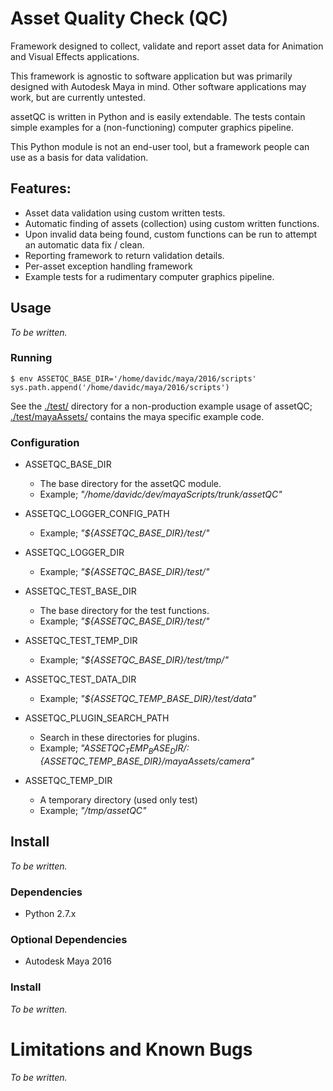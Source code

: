 # Asset Quality Check (QC)

Framework designed to collect, validate and report asset data for Animation and Visual Effects applications.

This framework is agnostic to software application but was primarily designed with Autodesk Maya in mind. Other software applications may work, but are currently untested.

assetQC is written in Python and is easily extendable. The tests contain simple examples for a (non-functioning) computer graphics pipeline.

This Python module is not an end-user tool, but a framework people can use as a basis for data validation.

## Features:

- Asset data validation using custom written tests.
- Automatic finding of assets (collection) using custom written functions.
- Upon invalid data being found, custom functions can be run to attempt an automatic data fix / clean. 
- Reporting framework to return validation details.
- Per-asset exception handling framework
- Example tests for a rudimentary computer graphics pipeline.

## Usage

_To be written._

### Running

`
$ env ASSETQC_BASE_DIR='/home/davidc/maya/2016/scripts'
sys.path.append('/home/davidc/maya/2016/scripts')
`

See the [./test/](https://github.com/david-cattermole/assetQC/tree/master/python/assetQC/test) directory for a non-production example usage of assetQC; [./test/mayaAssets/](https://github.com/david-cattermole/assetQC/tree/master/python/assetQC/test/mayaAssets) contains the maya specific example code.

### Configuration

- ASSETQC_BASE_DIR
  - The base directory for the assetQC module.
  - Example; _"/home/davidc/dev/mayaScripts/trunk/assetQC"_
  
- ASSETQC_LOGGER_CONFIG_PATH
  - Example; _"${ASSETQC_BASE_DIR}/test/"_
  
- ASSETQC_LOGGER_DIR
  - Example; _"${ASSETQC_BASE_DIR}/test/"_
  
- ASSETQC_TEST_BASE_DIR
  - The base directory for the test functions.
  - Example; _"${ASSETQC_BASE_DIR}/test/"_
  
- ASSETQC_TEST_TEMP_DIR
  - Example; _"${ASSETQC_BASE_DIR}/test/tmp/"_
  
- ASSETQC_TEST_DATA_DIR
  - Example; _"${ASSETQC_TEMP_BASE_DIR}/test/data"_
  
- ASSETQC_PLUGIN_SEARCH_PATH
  - Search in these directories for plugins.
  - Example; _"${ASSETQC_TEMP_BASE_DIR}/:${ASSETQC_TEMP_BASE_DIR}/mayaAssets/camera"_
  
- ASSETQC_TEMP_DIR
  - A temporary directory (used only test)
  - Example; _"/tmp/assetQC"_

## Install

_To be written._

### Dependencies

- Python 2.7.x

### Optional Dependencies

- Autodesk Maya 2016

### Install

_To be written._

# Limitations and Known Bugs

_To be written._
